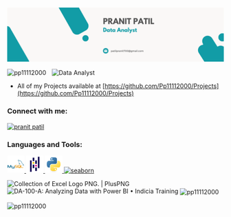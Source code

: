 ![logo](https://github.com/Pp11112000/Pp11112000/blob/main/Banner.png)


<img align="right" alt="Data Analyst" width="400" src="https://soyhorizonte.com/wp-content/uploads/2020/01/analitycs_giphy.gif">

<p align="left"> <img src="https://komarev.com/ghpvc/?username=pp11112000&label=Profile%20views&color=0e75b6&style=flat" alt="pp11112000" /> </p>

- All of my Projects available at [https://github.com/Pp11112000/Projects](https://github.com/Pp11112000/Projects)

<h3 align="left">Connect with me:</h3>
<p align="left">
<a href="https://www.linkedin.com/in/pranit-patil-395068183/" target="blank"><img align="center" src="https://raw.githubusercontent.com/rahuldkjain/github-profile-readme-generator/master/src/images/icons/Social/linked-in-alt.svg" alt="pranit patil" height="30" width="40" /></a>
</p>

<h3 align="left">Languages and Tools:</h3>
<p align="left"> <a href="https://www.mysql.com/" target="_blank" rel="noreferrer"> <img src="https://raw.githubusercontent.com/devicons/devicon/master/icons/mysql/mysql-original-wordmark.svg" alt="mysql" width="40" height="40"/> </a> <a href="https://pandas.pydata.org/" target="_blank" rel="noreferrer"> <img src="https://raw.githubusercontent.com/devicons/devicon/2ae2a900d2f041da66e950e4d48052658d850630/icons/pandas/pandas-original.svg" alt="pandas" width="40" height="40"/> </a> <a href="https://www.python.org" target="_blank" rel="noreferrer"> <img src="https://raw.githubusercontent.com/devicons/devicon/master/icons/python/python-original.svg" alt="python" width="40" height="40"/> </a> <a href="https://seaborn.pydata.org/" target="_blank" rel="noreferrer"> <img src="https://seaborn.pydata.org/_images/logo-mark-lightbg.svg" alt="seaborn" width="40" height="40"/> </a> </p>
<img src="https://pluspng.com/img-png/excel-logo-png-img-microsoft-excel-logo-in-svg-vector-or-png-file-format-3000x2000.png" alt="Collection of Excel Logo PNG. | PlusPNG" class=" nofocus" tabindex="0" aria-label="Collection of Excel Logo PNG. | PlusPNG" data-bm="11" width="40" height="40">
<img src="https://i0.wp.com/indiciatraining.com/wp-content/uploads/2019/10/power-bi_logo_transparent.png?fit=1300%2C1356&amp;ssl=1" alt="DA-100-A: Analyzing Data with Power BI • Indicia Training" class=" nofocus" tabindex="0" aria-label="DA-100-A: Analyzing Data with Power BI • Indicia Training" data-bm="9" width="40" height="40" target="_blank" rel="noreferrer" alt="power bi">  </a> <a 

<p><img align="center" src="https://github-readme-stats.vercel.app/api/top-langs?username=pp11112000&show_icons=true&locale=en&layout=compact" alt="pp11112000" /></p>

<p><img align="center" src="https://github-readme-streak-stats.herokuapp.com/?user=pp11112000&" alt="pp11112000" /></p>
